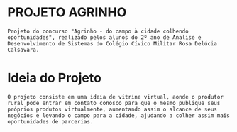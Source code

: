 # PROJETO AGRINHO
    Projeto do concurso "Agrinho - do campo à cidade colhendo oportunidades", realizado pelos alunos do 2º ano de Analise e Desenvolvimento de Sistemas do Colégio Cívico Militar Rosa Delúcia Calsavara.

# Ideia do Projeto
    O projeto consiste em uma ideia de vitrine virtual, aonde o produtor rural pode entrar em contato conosco para que o mesmo publique seus próprios produtos virtualmente, aumentando assim o alcance de seus negócios e levando o campo para a cidade, ajudando a colher assim mais oportunidades de parcerias.